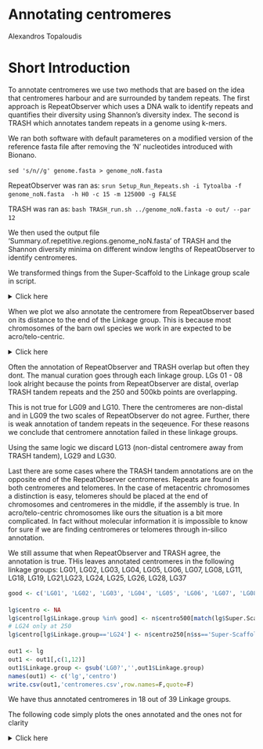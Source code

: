 Annotating centromeres
================
Alexandros Topaloudis

# Short Introduction

To annotate centromeres we use two methods that are based on the idea
that centromeres harbour and are surrounded by tandem repeats. The first
approach is RepeatObserver which uses a DNA walk to identify repeats and
quantifies their diversity using Shannon’s diversity index. The second
is TRASH which annotates tandem repeats in a genome using k-mers.

We ran both software with default parameteres on a modified version of
the reference fasta file after removing the ‘N’ nucleotides introduced
with Bionano.

`sed 's/n//g' genome.fasta > genome_noN.fasta`

RepeatObserver was ran as:
`srun Setup_Run_Repeats.sh -i Tytoalba -f genome_noN.fasta  -h H0 -c 15 -m 125000 -g FALSE`

TRASH was ran as:
`bash TRASH_run.sh ../genome_noN.fasta -o out/ --par 12`

We then used the output file
‘Summary.of.repetitive.regions.genome_noN.fasta’ of TRASH and the
Shannon diversity minima on different window lengths of RepeatObserver
to identify centromeres.

We transformed things from the Super-Scaffold to the Linkage group scale
in script.

<details>
<summary>
Click here
</summary>

``` r
# read linkage groups first: 
lg <- read.csv('../2.metadata/supp_table_lgs.csv')
lg$Super.Scaffold <- paste0('Super-Scaffold_',lg$Super.Scaffold) # add prefix 
lg$Linkage.group <- paste0('LG',ifelse(lg$Linkage.group < 10,paste0(0,lg$Linkage.group), lg$Linkage.group)) # make orderable
lg$Super.Scaffold[lg$Linkage.group=='LG24'] <- 'Super-Scaffold_2.2' # modify LG24 to ease splitting in other datasets 
lg <- lg[order(lg$Linkage.group),] # order

# real lengths of scaffolds
len <- read.table('../1.data/3.windows/genome_5mb_windows.bed') # from 5Mb windows
len <- aggregate(len$V3,by=list(len$V1),FUN=max) # get max position 
names(len) <- c('ss','len') 

# add ss2.2
len <- rbind.data.frame(len,
                        data.frame(ss='Super-Scaffold_2.2',
                                   len=len2.2)
                        ) #  

# fix ss2 length to account for removing ss2.2
len$len[len$ss=='Super-Scaffold_2'] <- len$len[len$ss=='Super-Scaffold_2'] - start2
# filter only scaffolds that made it in Linkage map 
len <- len[len$ss %in% lg$Super.Scaffold,]
# make Mb for plot
len$len <- len$len / 1e6

# TRASH
trash <- read.csv('trash/Summary.of.repetitive.regions.genome_nomask_noN.fasta.csv')
trash <- trash[trash$repeats.identified >0 ,] # throw away 0 rows

# make second ss2 correct
# first rename all that belong to ss2.2 
trash$name[trash$name == 'Super-Scaffold_2' & trash$start < len2.2] <- 'Super-Scaffold_2.2'
# then fix coordinates of ss2 
trash$start[trash$name == 'Super-Scaffold_2'] <- trash$start[trash$name == 'Super-Scaffold_2'] - start2
trash$end[trash$name == 'Super-Scaffold_2'] <- trash$end[trash$name == 'Super-Scaffold_2'] - start2
# annotate if telomeric 
# telo <- 'TTAGGGTT'
# centro <- 'CAGCACTGTTTCCTCCAAACTACCATGCTGCGCATAGCAATCCCTGTCTAGCTGCTTCCTTTCACTGGGAACACA'
# kin <- 'GTCACGTGGTC'
# for(i in 1:nrow(trash)){
# print(grep(centro,trash$consensus.primary[i]))
#   print(grep(centro,trash$consensus.secondary[i]))
# }

# RepeatObserver 
# get name translator cause RepeatObserver names things internally :shrug:
n <- read.table('chromosome_renaming.txt',h=T)
n$ss <- gsub('.fasta','',n$Old_Name) # remove suffix to match ss
# add ss2.2
n <- rbind.data.frame(n,
                      data.frame(Old_Name='',
                                 New_Name='Tytoalba_H0-AT_Chr13',
                                 ss='Super-Scaffold_2.2')
                      ) 
n$New_Name <- gsub('alba','alba2',n$New_Name)
# keep only LGs 
n <- n[n$ss %in% lg$Super.Scaffold,]
# make new columns with centromere annotations
n$centro25 <- NA # 25kb
n$centro100 <- NA # 100kb
n$centro250 <- NA # 250kb
n$centro500 <- NA # 500kb


# fill centromere annotations by reading from file
for(i in 1:nrow(n)){
  tmp <- read.table(paste0('RepeatObserver_Centromere_annotation/',n$New_Name[i],'_Centromere_MIN_Shannon.txt'))
  n$centro25[i] <- tmp$V2[1]  / 1e6 # make on Mb scale
  n$centro100[i] <- tmp$V2[2] / 1e6 
  n$centro250[i] <- tmp$V2[3]  / 1e6
  n$centro500[i] <- tmp$V2[4]  / 1e6
  
  # if SS2 we need to fix coordinates by removing the starting point 
  if(n$ss[i]=='Super-Scaffold_2'){
    n$centro25[i] <- n$centro25[i] - (start2 / 1e6)
    n$centro100[i] <-n$centro100[i]  - (start2 / 1e6)
    n$centro250[i] <- n$centro250[i]  - (start2 / 1e6)
    n$centro500[i] <- n$centro500[i]  - (start2 / 1e6)
  } else if(n$ss[i]=='Super-Scaffold_2.2'){
    # if ss2.2 we need to subset 
    n$centro25[i] <- ifelse(n$centro25[i] > len2.2/1e6,NA,n$centro25[i])
    n$centro100[i] <- ifelse(n$centro100[i] > len2.2/ 1e6,NA,n$centro100[i])
    n$centro250[i] <- ifelse(n$centro250[i] > len2.2/1e6,NA,n$centro250[i])
    n$centro500[i] <- ifelse(n$centro500[i] > len2.2/1e6,NA,n$centro500[i])
  }
}
# some of ss2 will be before its start so we set to NA 
n$centro25 <- ifelse(n$centro25 < 0, NA, n$centro25)
n$centro100 <- ifelse(n$centro100 < 0, NA, n$centro100)
n$centro250 <- ifelse(n$centro250 < 0, NA, n$centro250)
n$centro500 <- ifelse(n$centro500 < 0, NA, n$centro500)

# i add length to n dataframe cause its easier to calculate distance from end 
n$len <- len$len[match(len$ss,n$ss)]
```

</details>

When we plot we also annotate the centromere from RepeatObserver based
on its distance to the end of the Linkage group. This is because most
chromosomes of the barn owl species we work in are expected to be
acro/telo-centric.

<details>
<summary>
Click here
</summary>

``` r
# initialize plot 
plot(0,pch='',xlim=c(0,max(len$len)+5),ylim=c(0,nrow(lg)+1),xlab='Mb',ylab='',
     axes=F,cex.lab=1.5)
# add axes
axis(1,at=seq(0,max(lg$Length),by=10),cex.axis=1.2)  
axis(2,at=seq(1,nrow(lg)),labels=rep(lg$Linkage.group),las=2)

# loop through scaffolds and make lines with segments 
for(focus in lg$Super.Scaffold) {
  # this is simply a 1:39 counter for y - axis 
  y = which(lg$Super.Scaffold == focus) 
  # draw line that corresponds to length
  segments(x0=0, x1=len$len[len$ss == focus] ,
           y0=y, y1=y,lwd=2)
  
  ### REPEATOBSERVER ### 
  # subset n for ease of access
  tmpn <- n[n$ss==focus,]
  # Get distance to end (ifelse checks if its closer to right or left hand end)
  dist <- ifelse( (tmpn$len - tmpn$centro250)/tmpn$len < tmpn$centro250/tmpn$len, # test distance from end or from start
                  (tmpn$len-tmpn$centro250)/tmpn$len,  # end 
                  tmpn$centro250/tmpn$len)   # start 
  # add points colored on distal / non-distal 
  points(x=n$centro250[n$ss==focus],y=y, cex=2,col=add.alpha(c('red3','darkgreen'),.6)[as.numeric(dist < cutoff) + 1 ],
         pch=c(18,18)[as.numeric(dist < cutoff) + 1 ])
  # same but for 500kb
  tmpn <- n[n$ss==focus,]
  dist <- ifelse( (tmpn$len - tmpn$centro500)/tmpn$len < tmpn$centro500/tmpn$len, # test distance from end or from start
                  (tmpn$len-tmpn$centro500)/tmpn$len,  # end 
                  tmpn$centro500/tmpn$len)   # start 
  points(x=n$centro500[n$ss==focus],y=y, cex=2,col=add.alpha(c('red3','darkgreen'),.6)[as.numeric(dist < cutoff) + 1 ],
         pch=c(16,16)[as.numeric(dist < cutoff) + 1 ])
  
 
  ### TRASH ###
  # subset only ss
  tmp <- trash[trash$name == focus,]  
  # if there are repeats 
  if(nrow(tmp) > 0){
  for(i in 1:nrow(tmp)){
    # draw a segment for each 
    segments(x0=tmp$start[i]/1e6, x1=tmp$end[i]/1e6,
             y0=y-.5, y1=y+.5, col='black')
  }
  }
}
# add legend
legend('topright',pch=c(16,16,18,18,15),col=c('red3','darkgreen','red3','darkgreen','black'),
       legend=c(paste0('RepeatObserver 500kb not in ',cutoff * 100,'% distal'),
                paste0('RepeatObserver 500kb in ',cutoff * 100,'% distal'),
                paste0('RepeatObserver 250kb not in ',cutoff * 100,'% distal'),
                paste0('RepeatObserver 250kb in ',cutoff * 100,'% distal'),
                'TRASH repeat annotation'),
       cex=1)
```

![](annotate_centromeres_files/figure-gfm/PLOT-1.png)<!-- -->
</details>

Often the annotation of RepeatObserver and TRASH overlap but often they
dont. The manual curation goes through each linkage group. LGs 01 - 08
look alright because the points from RepeatObserver are distal, overlap
TRASH tandem repeats and the 250 and 500kb points are overlapping.

This is not true for LG09 and LG10. There the centromeres are non-distal
and in LG09 the two scales of RepeatObserver do not agree. Further,
there is weak annotation of tandem repeats in the seqeuence. For these
reasons we conclude that centromere annotation failed in these linkage
groups.

Using the same logic we discard LG13 (non-distal centromere away from
TRASH tandem), LG29 and LG30.

Last there are some cases where the TRASH tandem annotations are on the
opposite end of the RepeatObserver centromeres. Repeats are found in
both centromeres and telomeres. In the case of metacentric chromosomes a
distinction is easy, telomeres should be placed at the end of
chromosomes and centromeres in the middle, if the assembly is true. In
acro/telo-centric chromosomes like ours the situation is a bit more
complicated. In fact without molecular information it is impossible to
know for sure if we are finding centromeres or telomeres through
in-silico annotation.

We still assume that when RepeatObserver and TRASH agree, the annotation
is true. THis leaves annotated centromeres in the following linkage
groups: LG01, LG02, LG03, LG04, LG05, LG06, LG07, LG08, LG11, LG18,
LG19, LG21,LG23, LG24, LG25, LG26, LG28, LG37

<style>
div.hidecode + pre {display: none}
</style>

<div class="hidecode">

</div>

``` r
good <- c('LG01', 'LG02', 'LG03', 'LG04', 'LG05', 'LG06', 'LG07', 'LG08', 'LG11', 'LG18', 'LG19', 'LG21','LG23', 'LG24', 'LG25', 'LG26', 'LG28', 'LG37')

lg$centro <- NA
lg$centro[lg$Linkage.group %in% good] <- n$centro500[match(lg$Super.Scaffold[lg$Linkage.group %in% good], n$ss)]
# LG24 only at 250
lg$centro[lg$Linkage.group=='LG24'] <- n$centro250[n$ss=='Super-Scaffold_2.2']

out1 <- lg
out1 <- out1[,c(1,12)]
out1$Linkage.group <- gsub('LG0?','',out1$Linkage.group)
names(out1) <- c('lg','centro')
write.csv(out1,'centromeres.csv',row.names=F,quote=F)
```

We have thus annotated centromeres in 18 out of 39 Linkage groups.

The following code simply plots the ones annotated and the ones not for
clarity

<details>
<summary>
Click here
</summary>

``` r
# initialize plot 
plot(0,pch='',xlim=c(0,max(len$len)+5),ylim=c(0,nrow(lg)+1),xlab='Mb',ylab='',
     axes=F,cex.lab=1.5)
# add axes
axis(1,at=seq(0,max(lg$Length),by=10),cex.axis=1.2)  
axis(2,at=seq(1,nrow(lg)),labels=rep(lg$Linkage.group),las=2)

# loop through scaffolds and make lines with segments 
for(focus in lg$Super.Scaffold) {
  # this is simply a 1:39 counter for y - axis 
  y = which(lg$Super.Scaffold == focus) 
  coll = c('red4','green3')[if(lg$Linkage.group[lg$Super.Scaffold==focus] %in% good){2}else{1} ]
  # draw line that corresponds to length
  segments(x0=0, x1=len$len[len$ss == focus] ,
           y0=y, y1=y,lwd=2,col=coll)
  
  ### REPEATOBSERVER ### 
  # subset n for ease of access
  tmpn <- n[n$ss==focus,]
  # Get distance to end (ifelse checks if its closer to right or left hand end)
  dist <- ifelse( (tmpn$len - tmpn$centro250)/tmpn$len < tmpn$centro250/tmpn$len, # test distance from end or from start
                  (tmpn$len-tmpn$centro250)/tmpn$len,  # end 
                  tmpn$centro250/tmpn$len)   # start 
  # add points colored on distal / non-distal 
  points(x=n$centro250[n$ss==focus],y=y, cex=2,col=add.alpha(c('red3','darkgreen'),.6)[as.numeric(dist < cutoff) + 1 ],
         pch=c(18,18)[as.numeric(dist < cutoff) + 1 ])
  # same but for 500kb
  tmpn <- n[n$ss==focus,]
  dist <- ifelse( (tmpn$len - tmpn$centro500)/tmpn$len < tmpn$centro500/tmpn$len, # test distance from end or from start
                  (tmpn$len-tmpn$centro500)/tmpn$len,  # end 
                  tmpn$centro500/tmpn$len)   # start 
  points(x=n$centro500[n$ss==focus],y=y, cex=2,col=add.alpha(c('red3','darkgreen'),.6)[as.numeric(dist < cutoff) + 1 ],
         pch=c(16,16)[as.numeric(dist < cutoff) + 1 ])
  
 
  ### TRASH ###
  # subset only ss
  tmp <- trash[trash$name == focus,]  
  # if there are repeats 
  if(nrow(tmp) > 0){
  for(i in 1:nrow(tmp)){
    # draw a segment for each 
    segments(x0=tmp$start[i]/1e6, x1=tmp$end[i]/1e6,
             y0=y-.5, y1=y+.5, col='black')
  }
  }
}
# add legend
legend('topright',pch=c(16,16,18,18,15),col=c('red3','darkgreen','red3','darkgreen','black'),
       legend=c(paste0('RepeatObserver 500kb not in ',cutoff * 100,'% distal'),
                paste0('RepeatObserver 500kb in ',cutoff * 100,'% distal'),
                paste0('RepeatObserver 250kb not in ',cutoff * 100,'% distal'),
                paste0('RepeatObserver 250kb in ',cutoff * 100,'% distal'),
                'TRASH repeat annotation'),
       cex=1)
```

![](annotate_centromeres_files/figure-gfm/COLORED_PLOT-1.png)<!-- -->
</details>
